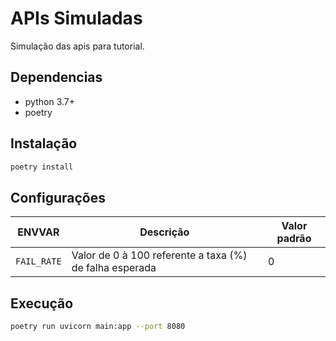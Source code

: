 # APIs Simuladas

Simulação das apis para tutorial.

## Dependencias

- python 3.7+
- poetry

## Instalação

```bash
poetry install
```

## Configurações

| ENVVAR      | Descrição                                               | Valor padrão |
| ----------- | ------------------------------------------------------- | ------------ |
| `FAIL_RATE` | Valor de 0 à 100 referente a taxa (%) de falha esperada | 0            |

## Execução

```bash
poetry run uvicorn main:app --port 8080
```
